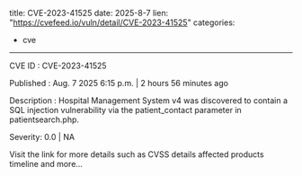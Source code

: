  
title: CVE-2023-41525
date: 2025-8-7
lien: "https://cvefeed.io/vuln/detail/CVE-2023-41525"
categories:
  - cve
---

CVE ID : CVE-2023-41525

Published :  Aug. 7
2025
6:15 p.m. | 2 hours
56 minutes ago

Description : Hospital Management System v4 was discovered to contain a SQL injection vulnerability via the patient_contact parameter in patientsearch.php.

Severity: 0.0 | NA

Visit the link for more details
such as CVSS details
affected products
timeline
and more...

